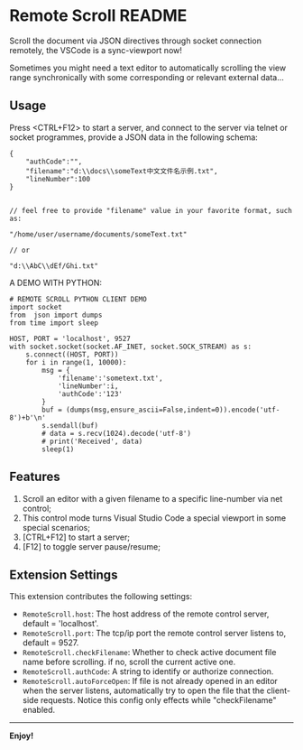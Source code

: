# Remote Scroll README

Scroll the document via JSON directives through socket connection remotely, the VSCode is a sync-viewport now!

Sometimes you might need a text editor to automatically scrolling the view range synchronically with some corresponding or relevant external data...

## Usage

Press <CTRL+F12> to start a server, and connect to the server via telnet or socket programmes, provide a JSON data in the following schema:

```
{
    "authCode":"",
    "filename":"d:\\docs\\someText中文文件名示例.txt",
    "lineNumber":100
}


// feel free to provide "filename" value in your favorite format, such as:

"/home/user/username/documents/someText.txt"

// or

"d:\\AbC\\dEf/Ghi.txt"

```

A DEMO WITH PYTHON:

```
# REMOTE SCROLL PYTHON CLIENT DEMO
import socket
from  json import dumps
from time import sleep

HOST, PORT = 'localhost', 9527
with socket.socket(socket.AF_INET, socket.SOCK_STREAM) as s:
    s.connect((HOST, PORT))
    for i in range(1, 10000):
        msg = {
            'filename':'sometext.txt',
            'lineNumber':i,
            'authCode':'123'
        }
        buf = (dumps(msg,ensure_ascii=False,indent=0)).encode('utf-8')+b'\n'
        s.sendall(buf)
        # data = s.recv(1024).decode('utf-8')
        # print('Received', data)
        sleep(1)
```


## Features

1. Scroll an editor with a given filename to a specific line-number via net control;
2. This control mode turns Visual Studio Code a special viewport in some special scenarios;
3. [CTRL+F12] to start a server;
3. [F12] to toggle server pause/resume;

<!-- ## Requirements

... -->

## Extension Settings

This extension contributes the following settings:

* `RemoteScroll.host`: The host address of the remote control server, default = 'localhost'.
* `RemoteScroll.port`: The tcp/ip port the remote control server listens to, default = 9527.
* `RemoteScroll.checkFilename`: Whether to check active document file name before scrolling. if no, scroll the current active one.
* `RemoteScroll.authCode`: A string to identify or authorize connection.
* `RemoteScroll.autoForceOpen`: If file is not already opened in an editor when the server listens, automatically try to open the file that the client-side requests. Notice this config only effects while "checkFilename" enabled.

<!-- ## Known Issues

... -->

<!-- ## Release Notes


### 1.0.0

Basically done. -->

<!-- Fixed issue #. -->

<!-- ### 1.1.0

Added features X, Y, and Z. -->

-----------------------------------------------------------------------------------------------------------

<!-- ### CONTRIBUTORS

... -->

**Enjoy!**
